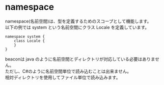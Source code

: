 # namespace
namespace(名前空間)は、型を定義するためのスコープとして機能します。  
以下の例では system という名前空間にクラス Locale を定義しています。
````
namespace system {
	class Locale {
	}
}
````
beaconは java のように名前空間とディレクトリが対応している必要はありません。  
ただし、C#のように名前空間単位で読み込むことは出来ません。  
相対ディレクトリを使用してファイル単位で読み込みます。